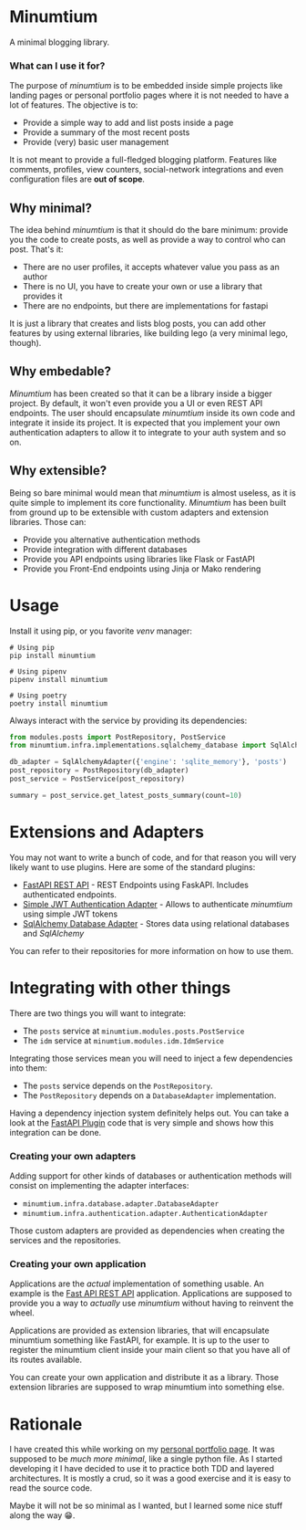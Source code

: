 # Minumtium

A minimal blogging library.

### What can I use it for?

The purpose of _minumtium_ is to be embedded inside simple projects like landing pages or personal portfolio pages where
it is not needed to have a lot of features. The objective is to:

- Provide a simple way to add and list posts inside a page
- Provide a summary of the most recent posts
- Provide (very) basic user management

It is not meant to provide a full-fledged blogging platform. Features like comments, profiles, view counters,
social-network integrations and even configuration files are **out of scope**.

## Why minimal?

The idea behind _minumtium_ is that it should do the bare minimum: provide you the code to create posts, as well as
provide a way to control who can post. That's it:

- There are no user profiles, it accepts whatever value you pass as an author
- There is no UI, you have to create your own or use a library that provides it
- There are no endpoints, but there are implementations for fastapi

It is just a library that creates and lists blog posts, you can add other features by using external libraries, like
building lego (a very minimal lego, though).

## Why embedable?

_Minumtium_ has been created so that it can be a library inside a bigger project. By default, it won't even provide you
a UI or even REST API endpoints. The user should encapsulate _minumtium_ inside its own code and integrate it inside its
project. It is expected that you implement your own authentication adapters to allow it to integrate to your auth system
and so on.

## Why extensible?

Being so bare minimal would mean that _minumtium_ is almost useless, as it is quite simple to implement its core
functionality. _Minumtium_ has been built from ground up to be extensible with custom adapters and extension libraries.
Those can:

- Provide you alternative authentication methods
- Provide integration with different databases
- Provide you API endpoints using libraries like Flask or FastAPI
- Provide you Front-End endpoints using Jinja or Mako rendering

# Usage

Install it using pip, or you favorite _venv_ manager:

```commandline
# Using pip
pip install minumtium
```

```commandline
# Using pipenv
pipenv install minumtium
```

```commandline
# Using poetry
poetry install minumtium
```

Always interact with the service by providing its dependencies:

```python
from modules.posts import PostRepository, PostService
from minumtium.infra.implementations.sqlalchemy_database import SqlAlchemyAdapter

db_adapter = SqlAlchemyAdapter({'engine': 'sqlite_memory'}, 'posts')
post_repository = PostRepository(db_adapter)
post_service = PostService(post_repository)

summary = post_service.get_latest_posts_summary(count=10)
```

# Extensions and Adapters

You may not want to write a bunch of code, and for that reason you will very likely want to use plugins. Here are some
of the standard plugins:

- [FastAPI REST API]() - REST Endpoints using FaskAPI. Includes authenticated endpoints.
- [Simple JWT Authentication Adapter]() - Allows to authenticate _minumtium_ using simple JWT tokens
- [SqlAlchemy Database Adapter]() - Stores data using relational databases and _SqlAlchemy_

You can refer to their repositories for more information on how to use them.

# Integrating with other things

There are two things you will want to integrate:

- The `posts` service at `minumtium.modules.posts.PostService`
- The `idm` service at `minumtium.modules.idm.IdmService`

Integrating those services mean you will need to inject a few dependencies into them:

- The `posts` service depends on the `PostRepository`.
- The `PostRepository` depends on a `DatabaseAdapter` implementation.

Having a dependency injection system definitely helps out. You can take a look at the [FastAPI Plugin]() code that is
very simple and shows how this integration can be done.

### Creating your own adapters

Adding support for other kinds of databases or authentication methods will consist on implementing the adapter
interfaces:

- `minumtium.infra.database.adapter.DatabaseAdapter`
- `minumtium.infra.authentication.adapter.AuthenticationAdapter`

Those custom adapters are provided as dependencies when creating the services and the repositories.

### Creating your own application

Applications are the _actual_ implementation of something usable. An example is the [Fast API REST API]() application.
Applications are supposed to provide you a way to _actually_ use _minumtium_ without having to reinvent the wheel.

Applications are provided as extension libraries, that will encapsulate minumtium something like FastAPI, for example.
It is up to the user to register the minumtium client inside your main client so that you have all of its routes
available.

You can create your own application and distribute it as a library. Those extension libraries are supposed to wrap
minumtium into something else.

# Rationale

I have created this while working on my [personal portfolio page](https://danodic.dev). It was supposed to be _much more
minimal_, like a single python file. As I started developing it I have decided to use it to practice both TDD and
layered architectures. It is mostly a crud, so it was a good exercise and it is easy to read the source code.

Maybe it will not be so minimal as I wanted, but I learned some nice stuff along the way 😁.